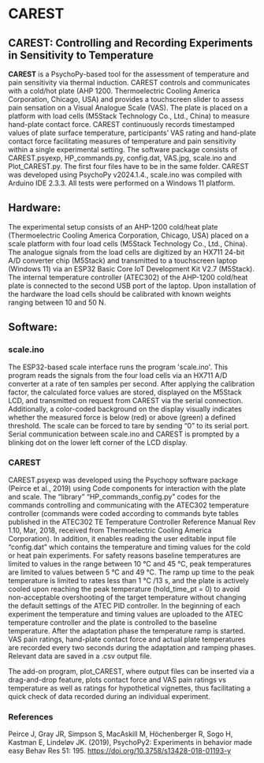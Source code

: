 # CAREST
## CAREST: Controlling and Recording Experiments in Sensitivity to Temperature



**CAREST** is a PsychoPy-based tool for the assessment of temperature and pain sensitivity via thermal induction. CAREST controls and communicates with a cold/hot plate (AHP 1200. Thermoelectric Cooling America Corporation, Chicago, USA) and provides a touchscreen slider to assess pain sensation on a Visual Analogue Scale (VAS). The plate is placed on a platform with load cells (M5Stack Technology Co., Ltd., China) to measure hand-plate contact force. CAREST continuously records timestamped values of plate surface temperature, participants’ VAS rating and hand-plate contact force facilitating measures of temperature and pain sensitivity within a single experimental setting. 
The software package consists of CAREST.psyexp, HP_commands.py, config.dat, VAS.jpg, scale.ino and Plot_CAREST.py. The first four files have to be in the same folder. CAREST was developed using PsychoPy v2024.1.4., scale.ino was compiled with Arduino IDE 2.3.3. All tests were performed on a Windows 11 platform.

## Hardware:

The experimental setup consists of an AHP-1200 cold/heat plate (Thermoelectric Cooling America Corporation, Chicago, USA) placed on a scale platform with four load cells (M5Stack Technology Co., Ltd., China). The analogue signals from the load cells are digitized by an HX711 24-bit A/D converter chip (M5Stack) and transmitted to a touchscreen laptop (Windows 11) via an ESP32 Basic Core IoT Development Kit V2.7 (M5Stack). The internal temperature controller (ATEC302) of the AHP-1200 cold/heat plate is connected to the second USB port of the laptop. Upon installation of the hardware the load cells should be calibrated with known weights ranging between 10 and 50 N.

## Software:

### scale.ino
The ESP32-based scale interface runs the program 'scale.ino'. This program reads the signals from the four load cells via an HX711 A/D converter at a rate of ten samples per second. After applying the calibration factor, the calculated force values are stored, displayed on the M5Stack LCD, and transmitted on request from CAREST via the serial connection. Additionally, a color-coded background on the display visually indicates whether the measured force is below (red) or above (green) a defined threshold. The scale can be forced to tare by sending “0” to its serial port. Serial communication between scale.ino and CAREST is prompted by a blinking dot on the lower left corner of the LCD display. 
### CAREST
CAREST.psyexp was developed using the Psychopy software package (Peirce et al., 2019) using Code components for interaction with the plate and scale. The “library” “HP_commands_config.py” codes for the commands controlling and communicating with the ATEC302 temperature controller (commands were coded according to commands byte tables published in the ATEC302 TE Temperature Controller Reference Manual Rev 1.10, Mar, 2018, received from Thermoelectric Cooling America Corporation). In addition, it enables reading the user editable input file “config.dat” which contains the temperature and timing values for the cold or heat pain experiments. For safety reasons baseline temperatures are limited to values in the range between 10 °C and 45 °C, peak temperatures are limited to values between 5 °C and 49 °C. The ramp up time to the peak temperature is limited to rates less than 1 °C /13 s, and the plate is actively cooled upon reaching the peak temperature (hold_time_pt = 0) to avoid non-acceptable overshooting of the target temperature without changing the default settings of the ATEC PID controller. In the beginning of each experiment the temperature and timing values are uploaded to the ATEC temperature controller and the plate is controlled to the baseline temperature. After the adaptation phase the temperature ramp is started. VAS pain ratings, hand-plate contact force and actual plate temperatures are recorded every two seconds during the adaptation and ramping phases. Relevant data are saved in a .csv output file. 

The add-on program, plot_CAREST, where output files can be inserted via a drag-and-drop feature, plots contact force and VAS pain ratings vs temperature as well as ratings for hypothetical vignettes, thus facilitating a quick check of data recorded during an individual experiment. 

 ### References
 Peirce J, Gray JR, Simpson S, MacAskill M, Höchenberger R, Sogo H, Kastman E, Lindeløv JK. (2019), 
 PsychoPy2: Experiments in behavior made easy Behav Res 51: 195. 
 https://doi.org/10.3758/s13428-018-01193-y
